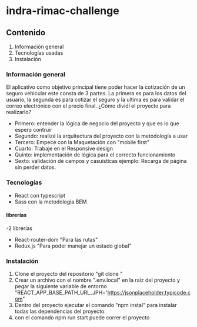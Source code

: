# indra-rimac-challenge
## Contenido
1. Información general
2. Tecnologías usadas
3. Instalación

### Información general
El aplicativo como objetivo principal tiene poder hacer la cotización de un seguro vehicular
este consta de 3 partes. La primera es para los datos del usuario, la segunda es para cotizar el seguro y la ultima es para validar el correo electrónico con el precio final.
¿Cómo dividí el proyecto para realizarlo?
- Primero: entender la lógica de negocio del proyecto y que es lo que espero contruir
- Segundo: realizé la arquitectura del proyecto con la metodología a usar
- Tercero: Empecé con la Maquetación con "mobile first"
- Cuarto: Trabaje en el Responsive design
- Quinto: implementación de lógica para el correcto funcionamiento
- Sexto: validación de campos y casuisticas ejemplo: Recarga de página sin perder datos.

### Tecnologías
* React con typescript
* Sass con la metodología BEM
#### librerías
-2 librerías
* React-router-dom "Para las rutas"
* Redux.js "Para poder manejar un estado global"

### Instalación
1. Clone el proyecto del repositorio "git clone <url git>"
2. Crear un archivo con el nombre ".env.local" en la raiz del proyecto y pegar la siguiente variable de entorno "REACT_APP_BASE_PATH_URL_JPH='https://jsonplaceholder.typicode.com"
3. Dentro del proyecto ejecutar el comando "npm instal" para instalar todas las dependencias del proyecto.
4. con el comando npm run start puede correr el proyecto

